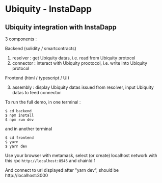 # Ubiquity - InstaDapp

## Ubiquity integration with InstaDapp

3 components :

Backend (solidity / smartcontracts)

1. resolver : get Ubiquity datas, i.e. read from Ubiquity protocol
2. connector : interact with Ubiquity prootocol, i.e. write into Ubiquity protocol

Frontend (html / typescript / UI)

3. assembly : display Ubiquity datas issued from resolver, input Ubiquity datas to feed connector

To run the full demo, in one terminal :

```
$ cd backend
$ npm install
$ npm run dev
```

and in another terminal

```
$ cd frontend
$ yarn
$ yarn dev
```

Use your browser with metamask, select (or create) localhost network with this rpc `http://localhost:8545` and chainId 1

And connect to url displayed after "yarn dev", should be http://localhost:3000
